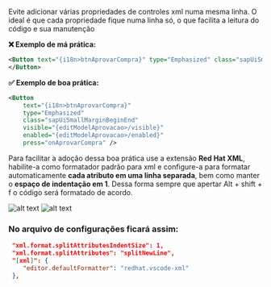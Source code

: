 Evite adicionar várias propriedades de controles xml numa mesma linha. O ideal é que cada propriedade fique numa linha só, o que facilita a leitura do código e sua manutenção

**❌ Exemplo de má prática:**

```xml
<Button text="{i18n>btnAprovarCompra}" type="Emphasized" class="sapUiSmallMarginBeginEnd" visible="{editModelAprovacao>/visible}" enabled="{editModelAprovacao>/enabled}" press="onAprovarCompra" >
</Button>
```

**✅ Exemplo de boa prática:**

```xml
<Button
    text="{i18n>btnAprovarCompra}"
    type="Emphasized"
    class="sapUiSmallMarginBeginEnd"
    visible="{editModelAprovacao>/visible}"
    enabled="{editModelAprovacao>/enabled}"
    press="onAprovarCompra" />
```

Para facilitar a adoção dessa boa prática use a extensão **Red Hat XML**, habilite-a como formatador padrão para xml e configure-a para formatar automaticamente **cada atributo em uma linha separada**, bem como manter o **espaço de indentação em 1**. Dessa forma sempre que apertar Alt + shift + f o código será formatado de acordo.

![alt text](image.png)
![alt text](image-1.png)

### No arquivo de configurações ficará assim:

```json
 "xml.format.splitAttributesIndentSize": 1,
 "xml.format.splitAttributes": "splitNewLine",
 "[xml]": {
    "editor.defaultFormatter": "redhat.vscode-xml"
 },
```